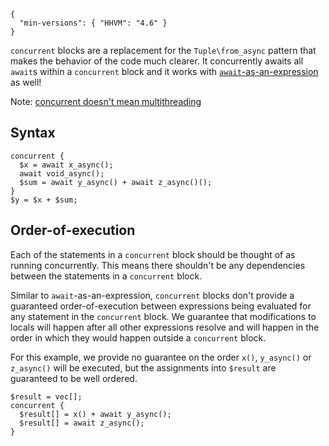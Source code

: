 ```yamlmeta
{
  "min-versions": { "HHVM": "4.6" }
}
```

`concurrent` blocks are a replacement for the `Tuple\from_async` pattern that makes the behavior of the code much clearer. It concurrently awaits all `await`s within a `concurrent` block and it works with [`await`-as-an-expression](await-as-an-expression.md) as well!

Note: [concurrent doesn't mean multithreading](some-basics#limitations)

## Syntax

```
concurrent {
  $x = await x_async();
  await void_async();
  $sum = await y_async() + await z_async()();
}
$y = $x + $sum;
```

## Order-of-execution

Each of the statements in a `concurrent` block should be thought of as running concurrently. This means there shouldn't be any dependencies between the statements in a `concurrent` block.

Similar to `await`-as-an-expression, `concurrent` blocks don't provide a guaranteed order-of-execution between expressions being evaluated for any statement in the `concurrent` block. We guarantee that modifications to locals will happen after all other expressions resolve and will happen in the order in which they would happen outside a `concurrent` block.

For this example, we provide no guarantee on the order `x()`, `y_async()` or `z_async()` will be executed, but the assignments into `$result` are guaranteed to be well ordered.

```
$result = vec[];
concurrent {
  $result[] = x() + await y_async();
  $result[] = await z_async();
}
```

